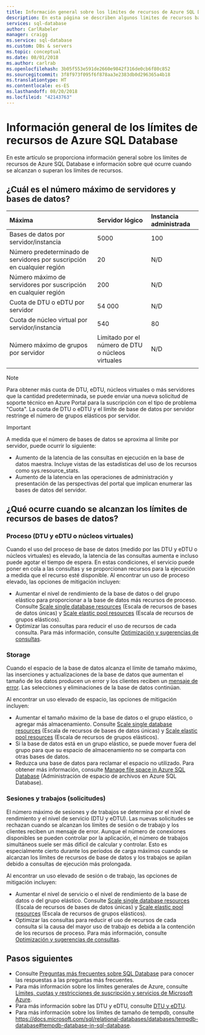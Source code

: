 ```yaml
---
title: Información general sobre los límites de recursos de Azure SQL Database | Microsoft Docs
description: En esta página se describen algunos límites de recursos basados en DTU comunes para bases de datos únicas en Azure SQL Database.
services: sql-database
author: CarlRabeler
manager: craigg
ms.service: sql-database
ms.custom: DBs & servers
ms.topic: conceptual
ms.date: 08/01/2018
ms.author: carlrab
ms.openlocfilehash: 3b05f553e591de2660e9842f316de0cb6f80c852
ms.sourcegitcommit: 3f8f973f095f6f878aa3e2383db0d296365a4b18
ms.translationtype: HT
ms.contentlocale: es-ES
ms.lasthandoff: 08/20/2018
ms.locfileid: "42143763"
---
```

# <a name="overview-azure-sql-database-resource-limits"></a>Información general de los límites de recursos de Azure SQL Database 

En este artículo se proporciona información general sobre los límites de recursos de Azure SQL Database e información sobre qué ocurre cuando se alcanzan o superan los límites de recursos.

## <a name="what-is-the-maximum-number-of-servers-and-databases"></a>¿Cuál es el número máximo de servidores y bases de datos?

| Máxima | Servidor lógico | Instancia administrada |
| :--- | :--- | :--- |
| Bases de datos por servidor/instancia | 5000 | 100 |
| Número predeterminado de servidores por suscripción en cualquier región | 20 | N/D |
| Número máximo de servidores por suscripción en cualquier región | 200 | N/D | 
| Cuota de DTU o eDTU por servidor | 54 000 | N/D |  
| Cuota de núcleo virtual por servidor/instancia | 540 | 80 |
| Número máximo de grupos por servidor | Limitado por el número de DTU o núcleos virtuales | N/D |
||||

> [!NOTE]
> Para obtener más cuota de DTU, eDTU, núcleos virtuales o más servidores que la cantidad predeterminada, se puede enviar una nueva solicitud de soporte técnico en Azure Portal para la suscripción con el tipo de problema "Cuota". La cuota de DTU o eDTU y el límite de base de datos por servidor restringe el número de grupos elásticos por servidor. 

> [!IMPORTANT]
> A medida que el número de bases de datos se aproxima al límite por servidor, puede ocurrir lo siguiente:
> - Aumento de la latencia de las consultas en ejecución en la base de datos maestra.  Incluye vistas de las estadísticas del uso de los recursos como sys.resource_stats.
> - Aumento de la latencia en las operaciones de administración y presentación de las perspectivas del portal que implican enumerar las bases de datos del servidor.

## <a name="what-happens-when-database-resource-limits-are-reached"></a>¿Qué ocurre cuando se alcanzan los límites de recursos de bases de datos?

### <a name="compute-dtus-and-edtus--vcores"></a>Proceso (DTU y eDTU o núcleos virtuales)

Cuando el uso del proceso de base de datos (medido por las DTU y eDTU o núcleos virtuales) es elevado, la latencia de las consultas aumenta e incluso puede agotar el tiempo de espera. En estas condiciones, el servicio puede poner en cola a las consultas y se proporcionan recursos para la ejecución a medida que el recurso esté disponible.
Al encontrar un uso de proceso elevado, las opciones de mitigación incluyen:

- Aumentar el nivel de rendimiento de la base de datos o del grupo elástico para proporcionar a la base de datos más recursos de proceso. Consulte [Scale single database resources](sql-database-single-database-scale.md) (Escala de recursos de bases de datos únicas) y [Scale elastic pool resources](sql-database-elastic-pool-scale.md) (Escala de recursos de grupos elásticos).
- Optimizar las consultas para reducir el uso de recursos de cada consulta. Para más información, consulte [Optimización y sugerencias de consultas](sql-database-performance-guidance.md#query-tuning-and-hinting).

### <a name="storage"></a>Storage

Cuando el espacio de la base de datos alcanza el límite de tamaño máximo, las inserciones y actualizaciones de la base de datos que aumentan el tamaño de los datos producen un error y los clientes reciben un [mensaje de error](sql-database-develop-error-messages.md). Las selecciones y eliminaciones de la base de datos continúan.

Al encontrar un uso elevado de espacio, las opciones de mitigación incluyen:

- Aumentar el tamaño máximo de la base de datos o el grupo elástico, o agregar más almacenamiento. Consulte [Scale single database resources](sql-database-single-database-scale.md) (Escala de recursos de bases de datos únicas) y [Scale elastic pool resources](sql-database-elastic-pool-scale.md) (Escala de recursos de grupos elásticos).
- Si la base de datos está en un grupo elástico, se puede mover fuera del grupo para que su espacio de almacenamiento no se comparta con otras bases de datos.
- Reduzca una base de datos para reclamar el espacio no utilizado. Para obtener más información, consulte [Manage file space in Azure SQL Database](sql-database-file-space-management.md) (Administración de espacio de archivos en Azure SQL Database).

### <a name="sessions-and-workers-requests"></a>Sesiones y trabajos (solicitudes) 

El número máximo de sesiones y de trabajos se determina por el nivel de rendimiento y el nivel de servicio (DTU y eDTU). Las nuevas solicitudes se rechazan cuando se alcanzan los límites de sesión o de trabajo y los clientes reciben un mensaje de error. Aunque el número de conexiones disponibles se pueden controlar por la aplicación, el número de trabajos simultáneos suele ser más difícil de calcular y controlar. Esto es especialmente cierto durante los períodos de carga máximos cuando se alcanzan los límites de recursos de base de datos y los trabajos se apilan debido a consultas de ejecución más prolongada. 

Al encontrar un uso elevado de sesión o de trabajo, las opciones de mitigación incluyen:
- Aumentar el nivel de servicio o el nivel de rendimiento de la base de datos o del grupo elástico. Consulte [Scale single database resources](sql-database-single-database-scale.md) (Escala de recursos de bases de datos únicas) y [Scale elastic pool resources](sql-database-elastic-pool-scale.md) (Escala de recursos de grupos elásticos).
- Optimizar las consultas para reducir el uso de recursos de cada consulta si la causa del mayor uso de trabajo es debida a la contención de los recursos de proceso. Para más información, consulte [Optimización y sugerencias de consultas](sql-database-performance-guidance.md#query-tuning-and-hinting).

## <a name="next-steps"></a>Pasos siguientes

- Consulte [Preguntas más frecuentes sobre SQL Database](sql-database-faq.md) para conocer las respuestas a las preguntas más frecuentes.
- Para más información sobre los límites generales de Azure, consulte [Límites, cuotas y restricciones de suscripción y servicios de Microsoft Azure](../azure-subscription-service-limits.md).
- Para más información sobre las DTU y eDTU, consulte [DTU y eDTU](sql-database-service-tiers.md#what-are-database-transaction-units-dtus).
- Para más información sobre los límites de tamaño de tempdb, consulte https://docs.microsoft.com/sql/relational-databases/databases/tempdb-database#tempdb-database-in-sql-database.
